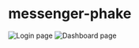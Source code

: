 # messenger-phake

![Login page](https://i.imgur.com/vXELr6X.png)
![Dashboard page](https://i.imgur.com/zsbx4JO.png)
